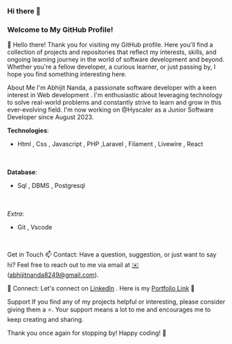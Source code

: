 ### Hi there 👋
### Welcome to My GitHub Profile!

👋 Hello there! Thank you for visiting my GitHub profile. Here you'll find a collection of projects and repositories that reflect my interests, skills, and ongoing learning journey in the world of software development and beyond. Whether you're a fellow developer, a curious learner, or just passing by, I hope you find something interesting here.

About Me
I'm Abhijit Nanda, a passionate software developer with a keen interest in Web development . I'm enthusiastic about leveraging technology to solve real-world problems and constantly strive to learn and grow in this ever-evolving field.
I'm now working on @Hyscaler as a Junior Software Developer since August 2023.

**Technologies**:
       <br><ul><li>Html , Css , Javascript , PHP ,Laravel , Filament , Livewire , React</li></ul><br>
<br>**Database**:
        <br><ul><li>Sql , DBMS , Postgresql</li></ul><br>
<br>*Extra*:
       <br><ul><li>Git , Vscode</li></ul><br>

Get in Touch
📫 Contact: Have a question, suggestion, or just want to say hi? Feel free to reach out to me via email at [✉️](mailto:abhijitnanda8249@gmail.com) (abhijitnanda8249@gmail.com).

🔗 Connect: Let's connect on [LinkedIn](https://www.linkedin.com/in/abhijit-nanda) . Here is my [Portfolio Link](https://abhi051002.github.io/portfolio/) 🚀

Support
If you find any of my projects helpful or interesting, please consider giving them a ⭐️. Your support means a lot to me and encourages me to keep creating and sharing.

Thank you once again for stopping by! Happy coding! 🎉

